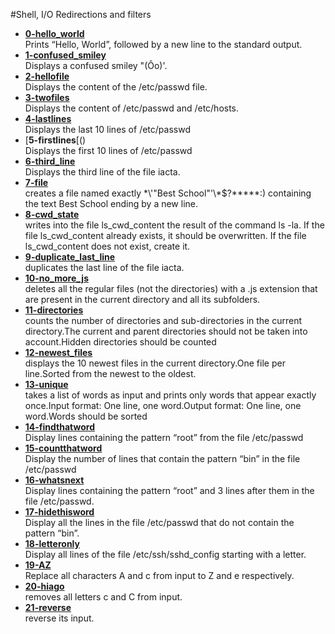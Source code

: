 #Shell, I/O Redirections and filters
* [**0-hello_world**]()  
Prints “Hello, World”, followed by a new line to the standard output.  
* [**1-confused_smiley**]()  
Displays a confused smiley "(Ôo)'.  
* [**2-hellofile**]()  
Displays the content of the /etc/passwd file.  
* [**3-twofiles**]()  
Displays the content of /etc/passwd and /etc/hosts.  
* [**4-lastlines**]()  
Displays the last 10 lines of /etc/passwd  
* [**5-firstlines**[()  
Displays the first 10 lines of /etc/passwd  
* [**6-third_line**]()  
Displays the third line of the file iacta.  
* [**7-file**]()  
creates a file named exactly \*\\'"Best School"\'\\*$\?\*\*\*\*\*:) containing the text Best School ending by a new line.  
* [**8-cwd_state**]()  
writes into the file ls_cwd_content the result of the command ls -la. If the file ls_cwd_content already exists, it should be overwritten. If the file ls_cwd_content does not exist, create it.  
* [**9-duplicate_last_line**]()  
duplicates the last line of the file iacta.  
* [**10-no_more_js**]()  
deletes all the regular files (not the directories) with a .js extension that are present in the current directory and all its subfolders.  
* [**11-directories**]()  
counts the number of directories and sub-directories in the current directory.The current and parent directories should not be taken into account.Hidden directories should be counted  
* [**12-newest_files**]()  
displays the 10 newest files in the current directory.One file per line.Sorted from the newest to the oldest.  
* [**13-unique**]()  
takes a list of words as input and prints only words that appear exactly once.Input format: One line, one word.Output format: One line, one word.Words should be sorted  
* [**14-findthatword**]()  
Display lines containing the pattern “root” from the file /etc/passwd  
* [**15-countthatword**]()  
Display the number of lines that contain the pattern “bin” in the file /etc/passwd  
* [**16-whatsnext**]()  
Display lines containing the pattern “root” and 3 lines after them in the file /etc/passwd.  
* [**17-hidethisword**]()  
Display all the lines in the file /etc/passwd that do not contain the pattern “bin”.  
* [**18-letteronly**]()  
Display all lines of the file /etc/ssh/sshd_config starting with a letter.  
* [**19-AZ**]()  
Replace all characters A and c from input to Z and e respectively.  
* [**20-hiago**]()  
removes all letters c and C from input.  
* [**21-reverse**]()  
reverse its input.  
